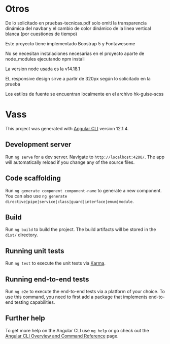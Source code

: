 
# Otros

De lo solicitado en pruebas-tecnicas.pdf solo omití la transparencia dinámica del navbar y el cambio de color dinámico de la linea vertical blanca (por cuestiones de tiempo)

Este proyecto tiene implementado Boostrap 5 y Fontawesome

No se necesitan instalaciones necesarias en el proyecto aparte de node_modules ejecutando npm install

La version  node usada es la v14.18.1

EL responsive design sirve a partir de 320px según lo solicitado en la prueba

Los estilos de fuente se encuentran localmente en el archivo hk-guise-scss


# Vass

This project was generated with [Angular CLI](https://github.com/angular/angular-cli) version 12.1.4.

## Development server

Run `ng serve` for a dev server. Navigate to `http://localhost:4200/`. The app will automatically reload if you change any of the source files.

## Code scaffolding

Run `ng generate component component-name` to generate a new component. You can also use `ng generate directive|pipe|service|class|guard|interface|enum|module`.

## Build

Run `ng build` to build the project. The build artifacts will be stored in the `dist/` directory.

## Running unit tests

Run `ng test` to execute the unit tests via [Karma](https://karma-runner.github.io).

## Running end-to-end tests

Run `ng e2e` to execute the end-to-end tests via a platform of your choice. To use this command, you need to first add a package that implements end-to-end testing capabilities.

## Further help

To get more help on the Angular CLI use `ng help` or go check out the [Angular CLI Overview and Command Reference](https://angular.io/cli) page.
